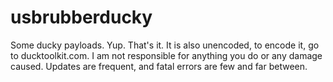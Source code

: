 # usbrubberducky
Some ducky payloads.
Yup. That's it. 
It is also unencoded, to encode it, go to ducktoolkit.com.
I am not responsible for anything you do or any damage caused.
Updates are frequent, and fatal errors are few and far between. 
